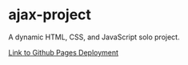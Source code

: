 # ajax-project

A dynamic HTML, CSS, and JavaScript solo project.

[Link to Github Pages Deployment](https://dennisliu9.github.io/ajax-project/)
